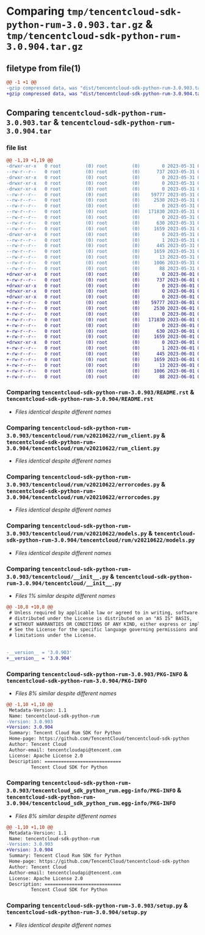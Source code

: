 # Comparing `tmp/tencentcloud-sdk-python-rum-3.0.903.tar.gz` & `tmp/tencentcloud-sdk-python-rum-3.0.904.tar.gz`

## filetype from file(1)

```diff
@@ -1 +1 @@
-gzip compressed data, was "dist/tencentcloud-sdk-python-rum-3.0.903.tar", last modified: Wed May 31 02:18:26 2023, max compression
+gzip compressed data, was "dist/tencentcloud-sdk-python-rum-3.0.904.tar", last modified: Thu Jun  1 02:44:09 2023, max compression
```

## Comparing `tencentcloud-sdk-python-rum-3.0.903.tar` & `tencentcloud-sdk-python-rum-3.0.904.tar`

### file list

```diff
@@ -1,19 +1,19 @@
-drwxr-xr-x   0 root         (0) root         (0)        0 2023-05-31 02:18:26.000000 tencentcloud-sdk-python-rum-3.0.903/
--rw-r--r--   0 root         (0) root         (0)      737 2023-05-31 02:18:26.000000 tencentcloud-sdk-python-rum-3.0.903/README.rst
-drwxr-xr-x   0 root         (0) root         (0)        0 2023-05-31 02:18:26.000000 tencentcloud-sdk-python-rum-3.0.903/tencentcloud/
-drwxr-xr-x   0 root         (0) root         (0)        0 2023-05-31 02:18:26.000000 tencentcloud-sdk-python-rum-3.0.903/tencentcloud/rum/
-drwxr-xr-x   0 root         (0) root         (0)        0 2023-05-31 02:18:26.000000 tencentcloud-sdk-python-rum-3.0.903/tencentcloud/rum/v20210622/
--rw-r--r--   0 root         (0) root         (0)    59777 2023-05-31 02:18:26.000000 tencentcloud-sdk-python-rum-3.0.903/tencentcloud/rum/v20210622/rum_client.py
--rw-r--r--   0 root         (0) root         (0)     2530 2023-05-31 02:18:26.000000 tencentcloud-sdk-python-rum-3.0.903/tencentcloud/rum/v20210622/errorcodes.py
--rw-r--r--   0 root         (0) root         (0)        0 2023-05-31 02:18:26.000000 tencentcloud-sdk-python-rum-3.0.903/tencentcloud/rum/v20210622/__init__.py
--rw-r--r--   0 root         (0) root         (0)   171830 2023-05-31 02:18:26.000000 tencentcloud-sdk-python-rum-3.0.903/tencentcloud/rum/v20210622/models.py
--rw-r--r--   0 root         (0) root         (0)        0 2023-05-31 02:18:26.000000 tencentcloud-sdk-python-rum-3.0.903/tencentcloud/rum/__init__.py
--rw-r--r--   0 root         (0) root         (0)      630 2023-05-31 02:18:26.000000 tencentcloud-sdk-python-rum-3.0.903/tencentcloud/__init__.py
--rw-r--r--   0 root         (0) root         (0)     1659 2023-05-31 02:18:26.000000 tencentcloud-sdk-python-rum-3.0.903/PKG-INFO
-drwxr-xr-x   0 root         (0) root         (0)        0 2023-05-31 02:18:26.000000 tencentcloud-sdk-python-rum-3.0.903/tencentcloud_sdk_python_rum.egg-info/
--rw-r--r--   0 root         (0) root         (0)        1 2023-05-31 02:18:26.000000 tencentcloud-sdk-python-rum-3.0.903/tencentcloud_sdk_python_rum.egg-info/dependency_links.txt
--rw-r--r--   0 root         (0) root         (0)      445 2023-05-31 02:18:26.000000 tencentcloud-sdk-python-rum-3.0.903/tencentcloud_sdk_python_rum.egg-info/SOURCES.txt
--rw-r--r--   0 root         (0) root         (0)     1659 2023-05-31 02:18:26.000000 tencentcloud-sdk-python-rum-3.0.903/tencentcloud_sdk_python_rum.egg-info/PKG-INFO
--rw-r--r--   0 root         (0) root         (0)       13 2023-05-31 02:18:26.000000 tencentcloud-sdk-python-rum-3.0.903/tencentcloud_sdk_python_rum.egg-info/top_level.txt
--rw-r--r--   0 root         (0) root         (0)     1006 2023-05-31 02:18:26.000000 tencentcloud-sdk-python-rum-3.0.903/setup.py
--rw-r--r--   0 root         (0) root         (0)       88 2023-05-31 02:18:26.000000 tencentcloud-sdk-python-rum-3.0.903/setup.cfg
+drwxr-xr-x   0 root         (0) root         (0)        0 2023-06-01 02:44:09.000000 tencentcloud-sdk-python-rum-3.0.904/
+-rw-r--r--   0 root         (0) root         (0)      737 2023-06-01 02:44:09.000000 tencentcloud-sdk-python-rum-3.0.904/README.rst
+drwxr-xr-x   0 root         (0) root         (0)        0 2023-06-01 02:44:09.000000 tencentcloud-sdk-python-rum-3.0.904/tencentcloud/
+drwxr-xr-x   0 root         (0) root         (0)        0 2023-06-01 02:44:09.000000 tencentcloud-sdk-python-rum-3.0.904/tencentcloud/rum/
+drwxr-xr-x   0 root         (0) root         (0)        0 2023-06-01 02:44:09.000000 tencentcloud-sdk-python-rum-3.0.904/tencentcloud/rum/v20210622/
+-rw-r--r--   0 root         (0) root         (0)    59777 2023-06-01 02:44:09.000000 tencentcloud-sdk-python-rum-3.0.904/tencentcloud/rum/v20210622/rum_client.py
+-rw-r--r--   0 root         (0) root         (0)     2530 2023-06-01 02:44:09.000000 tencentcloud-sdk-python-rum-3.0.904/tencentcloud/rum/v20210622/errorcodes.py
+-rw-r--r--   0 root         (0) root         (0)        0 2023-06-01 02:44:09.000000 tencentcloud-sdk-python-rum-3.0.904/tencentcloud/rum/v20210622/__init__.py
+-rw-r--r--   0 root         (0) root         (0)   171830 2023-06-01 02:44:09.000000 tencentcloud-sdk-python-rum-3.0.904/tencentcloud/rum/v20210622/models.py
+-rw-r--r--   0 root         (0) root         (0)        0 2023-06-01 02:44:09.000000 tencentcloud-sdk-python-rum-3.0.904/tencentcloud/rum/__init__.py
+-rw-r--r--   0 root         (0) root         (0)      630 2023-06-01 02:44:09.000000 tencentcloud-sdk-python-rum-3.0.904/tencentcloud/__init__.py
+-rw-r--r--   0 root         (0) root         (0)     1659 2023-06-01 02:44:09.000000 tencentcloud-sdk-python-rum-3.0.904/PKG-INFO
+drwxr-xr-x   0 root         (0) root         (0)        0 2023-06-01 02:44:09.000000 tencentcloud-sdk-python-rum-3.0.904/tencentcloud_sdk_python_rum.egg-info/
+-rw-r--r--   0 root         (0) root         (0)        1 2023-06-01 02:44:09.000000 tencentcloud-sdk-python-rum-3.0.904/tencentcloud_sdk_python_rum.egg-info/dependency_links.txt
+-rw-r--r--   0 root         (0) root         (0)      445 2023-06-01 02:44:09.000000 tencentcloud-sdk-python-rum-3.0.904/tencentcloud_sdk_python_rum.egg-info/SOURCES.txt
+-rw-r--r--   0 root         (0) root         (0)     1659 2023-06-01 02:44:09.000000 tencentcloud-sdk-python-rum-3.0.904/tencentcloud_sdk_python_rum.egg-info/PKG-INFO
+-rw-r--r--   0 root         (0) root         (0)       13 2023-06-01 02:44:09.000000 tencentcloud-sdk-python-rum-3.0.904/tencentcloud_sdk_python_rum.egg-info/top_level.txt
+-rw-r--r--   0 root         (0) root         (0)     1006 2023-06-01 02:44:09.000000 tencentcloud-sdk-python-rum-3.0.904/setup.py
+-rw-r--r--   0 root         (0) root         (0)       88 2023-06-01 02:44:09.000000 tencentcloud-sdk-python-rum-3.0.904/setup.cfg
```

### Comparing `tencentcloud-sdk-python-rum-3.0.903/README.rst` & `tencentcloud-sdk-python-rum-3.0.904/README.rst`

 * *Files identical despite different names*

### Comparing `tencentcloud-sdk-python-rum-3.0.903/tencentcloud/rum/v20210622/rum_client.py` & `tencentcloud-sdk-python-rum-3.0.904/tencentcloud/rum/v20210622/rum_client.py`

 * *Files identical despite different names*

### Comparing `tencentcloud-sdk-python-rum-3.0.903/tencentcloud/rum/v20210622/errorcodes.py` & `tencentcloud-sdk-python-rum-3.0.904/tencentcloud/rum/v20210622/errorcodes.py`

 * *Files identical despite different names*

### Comparing `tencentcloud-sdk-python-rum-3.0.903/tencentcloud/rum/v20210622/models.py` & `tencentcloud-sdk-python-rum-3.0.904/tencentcloud/rum/v20210622/models.py`

 * *Files identical despite different names*

### Comparing `tencentcloud-sdk-python-rum-3.0.903/tencentcloud/__init__.py` & `tencentcloud-sdk-python-rum-3.0.904/tencentcloud/__init__.py`

 * *Files 1% similar despite different names*

```diff
@@ -10,8 +10,8 @@
 # Unless required by applicable law or agreed to in writing, software
 # distributed under the License is distributed on an "AS IS" BASIS,
 # WITHOUT WARRANTIES OR CONDITIONS OF ANY KIND, either express or implied.
 # See the License for the specific language governing permissions and
 # limitations under the License.
 
 
-__version__ = '3.0.903'
+__version__ = '3.0.904'
```

### Comparing `tencentcloud-sdk-python-rum-3.0.903/PKG-INFO` & `tencentcloud-sdk-python-rum-3.0.904/PKG-INFO`

 * *Files 8% similar despite different names*

```diff
@@ -1,10 +1,10 @@
 Metadata-Version: 1.1
 Name: tencentcloud-sdk-python-rum
-Version: 3.0.903
+Version: 3.0.904
 Summary: Tencent Cloud Rum SDK for Python
 Home-page: https://github.com/TencentCloud/tencentcloud-sdk-python
 Author: Tencent Cloud
 Author-email: tencentcloudapi@tencent.com
 License: Apache License 2.0
 Description: ============================
         Tencent Cloud SDK for Python
```

### Comparing `tencentcloud-sdk-python-rum-3.0.903/tencentcloud_sdk_python_rum.egg-info/PKG-INFO` & `tencentcloud-sdk-python-rum-3.0.904/tencentcloud_sdk_python_rum.egg-info/PKG-INFO`

 * *Files 8% similar despite different names*

```diff
@@ -1,10 +1,10 @@
 Metadata-Version: 1.1
 Name: tencentcloud-sdk-python-rum
-Version: 3.0.903
+Version: 3.0.904
 Summary: Tencent Cloud Rum SDK for Python
 Home-page: https://github.com/TencentCloud/tencentcloud-sdk-python
 Author: Tencent Cloud
 Author-email: tencentcloudapi@tencent.com
 License: Apache License 2.0
 Description: ============================
         Tencent Cloud SDK for Python
```

### Comparing `tencentcloud-sdk-python-rum-3.0.903/setup.py` & `tencentcloud-sdk-python-rum-3.0.904/setup.py`

 * *Files identical despite different names*


